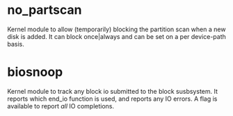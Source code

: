 # no_partscan

Kernel module to allow (temporarily) blocking the partition scan when a new disk is added.
It can block once|always and can be set on a per device-path basis.

# biosnoop

Kernel module to track any block io submitted to the block susbsystem.
It reports which end_io function is used, and reports any IO errors.
A flag is available to report *all* IO completions.
